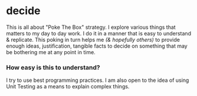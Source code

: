 # decide

This is all about "Poke The Box" strategy. I explore various things that matters to my day to day work. I do it in a manner that is easy to understand & replicate. This poking in turn helps me _(& hopefully others)_ to provide enough ideas, justification, tangible facts to decide on something that may be bothering me at any point in time.

### How easy is this to understand?
I try to use best programming practices. I am also open to the idea of using Unit Testing as a means to explain complex things.
